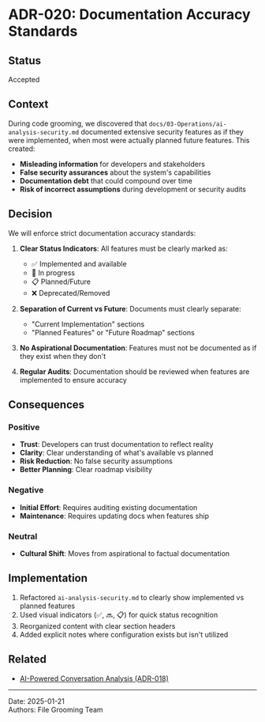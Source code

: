 # ADR-020: Documentation Accuracy Standards

## Status

Accepted

## Context

During code grooming, we discovered that `docs/03-Operations/ai-analysis-security.md` documented extensive security features as if they were implemented, when most were actually planned future features. This created:

- **Misleading information** for developers and stakeholders
- **False security assurances** about the system's capabilities
- **Documentation debt** that could compound over time
- **Risk of incorrect assumptions** during development or security audits

## Decision

We will enforce strict documentation accuracy standards:

1. **Clear Status Indicators**: All features must be clearly marked as:
   - ✅ Implemented and available
   - 🚧 In progress
   - 📋 Planned/Future
   - ❌ Deprecated/Removed

2. **Separation of Current vs Future**: Documents must clearly separate:
   - "Current Implementation" sections
   - "Planned Features" or "Future Roadmap" sections

3. **No Aspirational Documentation**: Features must not be documented as if they exist when they don't

4. **Regular Audits**: Documentation should be reviewed when features are implemented to ensure accuracy

## Consequences

### Positive

- **Trust**: Developers can trust documentation to reflect reality
- **Clarity**: Clear understanding of what's available vs planned
- **Risk Reduction**: No false security assumptions
- **Better Planning**: Clear roadmap visibility

### Negative

- **Initial Effort**: Requires auditing existing documentation
- **Maintenance**: Requires updating docs when features ship

### Neutral

- **Cultural Shift**: Moves from aspirational to factual documentation

## Implementation

1. Refactored `ai-analysis-security.md` to clearly show implemented vs planned features
2. Used visual indicators (✅, 🔜, 📋) for quick status recognition
3. Reorganized content with clear section headers
4. Added explicit notes where configuration exists but isn't utilized

## Related

- [AI-Powered Conversation Analysis (ADR-018)](./adr-018-ai-powered-conversation-analysis.md)

---

Date: 2025-01-21  
Authors: File Grooming Team
